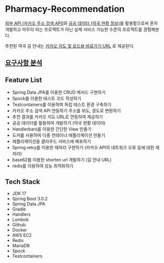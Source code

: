 # Pharmacy-Recommendation


[외부 API (카카오 주소 검색 API)](https://developers.kakao.com/docs/latest/ko/local/dev-guide)와 [공공 데이터 (약국 현황 정보)](https://www.data.go.kr/data/15065023/fileData.do)를 활용함으로써 혼자 개발하고 마무리 되는 프로젝트가 아닌 실제 서비스 가능한 수준의 프로젝트를 경험해본다.

추천된 약국 길 안내는 [카카오 지도 및 로드뷰 바로가기 URL](https://apis.map.kakao.com/web/guide/#routeurl) 로 제공된다.

## [요구사항 분석](/document/requirement.md)


## Feature List


- Spring Data JPA를 이용한 CRUD 메서드 구현하기
- Spock를 이용한 테스트 코드 작성하기
- Testcontainers를 이용하여 독립 테스트 환경 구축하기
- 카카오 주소 검색 API 연동하기 주소를 위도, 경도로 변환하기
- 추천 결과를 카카오 지도 URL로 연동하여 제공하기
- 공공 데이터를 활용하여 개발하기 (약국 현황 데이터)
- Handlerbars를 이용한 간단한 View 만들기
- 도커를 사용하여 다중 컨테이너 애플리케이션 만들기
- 애플리케이션을 클라우드 서비스에 배포하기
- Spring retry를 이용한 재처리 구현하기 (카카오 API의 네트워크 오류 등에 대한 재처리)
- base62를 이용한 shorten url 개발하기 (길 안내 URL)
- redis를 이용하여 성능 최적화하기

## Tech Stack


- JDK 17
- Spring Boot 3.0.2
- Spring Data JPA
- Gradle
- Handlers
- Lombok
- Github
- Docker
- AWS EC2
- Redis
- MariaDB
- Spock
- Testcontainers

